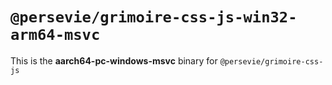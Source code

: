 # `@persevie/grimoire-css-js-win32-arm64-msvc`

This is the **aarch64-pc-windows-msvc** binary for `@persevie/grimoire-css-js`
